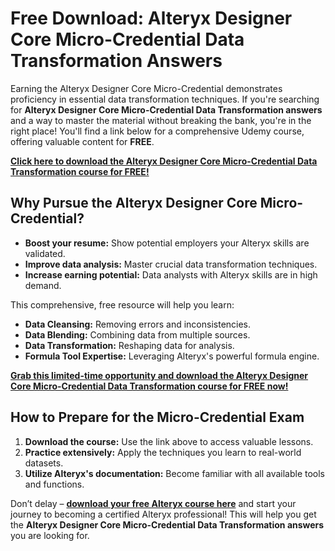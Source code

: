 # Free Download: Alteryx Designer Core Micro-Credential Data Transformation Answers

Earning the Alteryx Designer Core Micro-Credential demonstrates proficiency in essential data transformation techniques. If you're searching for **Alteryx Designer Core Micro-Credential Data Transformation answers** and a way to master the material without breaking the bank, you're in the right place! You'll find a link below for a comprehensive Udemy course, offering valuable content for **FREE**.

[**Click here to download the Alteryx Designer Core Micro-Credential Data Transformation course for FREE!**](https://udemywork.com/alteryx-designer-core-micro-credential-data-transformation-answers)

## Why Pursue the Alteryx Designer Core Micro-Credential?

*   **Boost your resume:** Show potential employers your Alteryx skills are validated.
*   **Improve data analysis:** Master crucial data transformation techniques.
*   **Increase earning potential:** Data analysts with Alteryx skills are in high demand.

This comprehensive, free resource will help you learn:

*   **Data Cleansing:** Removing errors and inconsistencies.
*   **Data Blending:** Combining data from multiple sources.
*   **Data Transformation:** Reshaping data for analysis.
*   **Formula Tool Expertise:** Leveraging Alteryx's powerful formula engine.

[**Grab this limited-time opportunity and download the Alteryx Designer Core Micro-Credential Data Transformation course for FREE now!**](https://udemywork.com/alteryx-designer-core-micro-credential-data-transformation-answers)

## How to Prepare for the Micro-Credential Exam

1.  **Download the course:** Use the link above to access valuable lessons.
2.  **Practice extensively:** Apply the techniques you learn to real-world datasets.
3.  **Utilize Alteryx's documentation:** Become familiar with all available tools and functions.

Don’t delay – **[download your free Alteryx course here](https://udemywork.com/alteryx-designer-core-micro-credential-data-transformation-answers)** and start your journey to becoming a certified Alteryx professional! This will help you get the **Alteryx Designer Core Micro-Credential Data Transformation answers** you are looking for.

